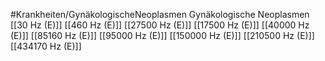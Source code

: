 #Krankheiten/GynäkologischeNeoplasmen
Gynäkologische Neoplasmen
[[30 Hz (E)]]
[[460 Hz (E)]]
[[27500 Hz (E)]]
[[17500 Hz (E)]]
[[40000 Hz (E)]]
[[85160 Hz (E)]]
[[95000 Hz (E)]]
[[150000 Hz (E)]]
[[210500 Hz (E)]]
[[434170 Hz (E)]]